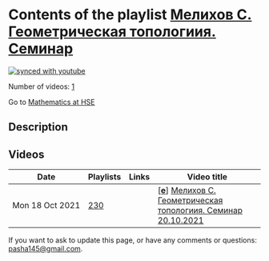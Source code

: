 # Contents of the playlist [Мелихов С. Геометрическая топологиия. Семинар](https://www.youtube.com/playlist?list=PLq3E5oubNNoBYfnbbzZAJumzwQD5J9XOw)

[![synced with youtube](https://img.shields.io/github/last-commit/mathphysschool/mathphysschool.github.io/autoupdate1?label=synced%20with%20youtube)](https://github.com/mathphysschool/mathphysschool.github.io/commits/autoupdate1)

Number of videos: [1](#videos)

Go to [Mathematics at HSE](../README.md)

## Description



## Videos

|Date|Playlists|Links|Video title|
|---|---|---|---|
| Mon&nbsp;18&nbsp;Oct&nbsp;2021 | [230](../playlists/230 "Мелихов С. Геометрическая топологиия. Семинар") |  | [[**e**](https://studio.youtube.com/video/L9qsVnuCPJw/edit "Edit")] [Мелихов С. Геометрическая топологиия. Семинар 20.10.2021](https://www.youtube.com/watch?v=L9qsVnuCPJw&list=PLq3E5oubNNoBYfnbbzZAJumzwQD5J9XOw) |


 If you want to ask to update this page, or have any comments or questions: <pasha145@gmail.com>.